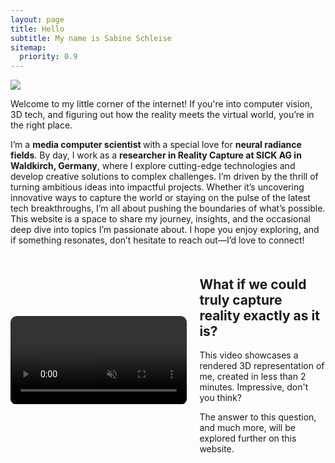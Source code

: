```yaml
---
layout: page
title: Hello
subtitle: My name is Sabine Schleise
sitemap:
  priority: 0.9
---
```


<img src="{{ '/assets/img/main.jpg' | prepend: site.baseurl }}" id="about-img">

<div id="describe-text">
  <p>Welcome to my little corner of the internet! If you're into computer vision, 3D tech, and figuring out how the reality meets the virtual world, you’re in the right place.</p>
	<p>I’m a <strong>media computer scientist  </strong> with a special love for <strong>neural radiance fields</strong>. By day, I work as a <strong>researcher in Reality Capture at SICK AG in Waldkirch, Germany</strong>, where I explore cutting-edge technologies and develop creative solutions to complex challenges. I’m driven by the thrill of turning ambitious ideas into impactful projects. Whether it’s uncovering innovative ways to capture the world or staying on the pulse of the latest tech breakthroughs, I’m all about pushing the boundaries of what’s possible. This website is a space to share my journey, insights, and the occasional deep dive into topics I’m passionate about. I hope you enjoy exploring, and if something resonates, don’t hesitate to reach out—I’d love to connect!</p>
</div>

<div class="about-img" style="display: flex; align-items: center; gap: 20px; margin: 20px 0;">
  <!-- Video Section -->
  <div style="flex: 1; max-width: 60%;">
    <video autoplay muted loop style="width: 100%; height: auto; border-radius: 10px;">
      <source src="{{ '/assets/Sabine_Schleise_3DGS.mp4' | prepend: site.baseurl }}" type="video/mp4">
      Your browser does not support the video tag.
    </video>
  </div>

  <!-- Text Section -->
  <div style="flex: 1; max-width: 40%;">
  <h2>
    What if we could truly capture reality exactly as it is?
  </h2>
  <p>
      This video showcases a rendered 3D representation of me, created in less than 2 minutes. 
       Impressive, don't you think?
  </p>
  <p>
      The answer to this question, and much more, will be explored further on this website.
  </p>
  </div>
</div>
